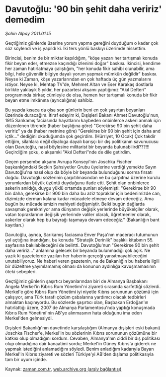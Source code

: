 # Davutoğlu: '90 bin şehit daha veririz' demedim

*Şahin Alpay 2011.01.15*

<td class="columnist-detail">
<p>Geçtiğimiz günlerde üzerine yorum yapma gereğini duyduğum o kadar çok söz söylendi ve iş yapıldı ki. İki ters yönlü baskıyı üzerimde hissettim.</p>
<p>
<div id="haberMetinDiv">
<p>Birincisi, benim de bir miktar kapıldığım, "köşe yazarı her tartışmalı konuda fikir beyan eder, etmezse kaçındığı izlenimi doğar" baskısı. İkincisi, kendime her zaman hatırlatmaya çalıştığım, "her konuda fikir sahibi olunabilir, ama bilgi, hele güvenilir bilgiye dayalı yorum yapmak mümkün değildir" baskısı. Neyse ki Zaman, köşe yazarlarından en çok haftada üç gün yazmalarını istiyor. Neyse ki, Mehtap TV'de, Mehmet Altan ve Eser Karakaş dostlarla birlikte yaklaşık 5 yıldır, her pazartesi akşamı yaptığımız "Akıl Defteri" programında birkaç cümleyle de olsa, hemen her tartışmalı konuda bir fikir beyan etme imkânına (ayrıcalığına) sahibiz.
<p>Bu yazıda kısaca da olsa son günlerin beni en çok şaşırtan beyanları üzerinde duracağım. İtiraf edeyim ki, Dışişleri Bakanı Ahmet Davutoğlu'nun, 1915 Sarıkamış faciasında hayatlarını kaybeden onbinlerce askeri anmak için düzenlenen törende (haber başlığına göre) "Gerekirse 90 bin şehit daha veririz" ya da (haber metnine göre) "Gerekirse bir 90 bin şehit için daha and içtik..." dediğini okuduğumda şok geçirdim. (Hürriyet, 10 Ocak) Çok takdir ettiğim, silahlara değil diyaloga dayalı barışçı bir dış politikanın savunucusu olan Davutoğlu, nasıl böylesine militarist bir beyanda bulunabilirdi???!!! Geçirdiğim şoku, o akşamki "Akıl Defteri"nde de dile getirdim.
<p>Geçen perşembe akşamı Avrupa Konseyi'nin Joschka Fischer başkanlığındaki Seçkin Şahsiyetler Grubu üyelerine verdiği yemekte Sayın Davutoğlu'na nasıl olup da böyle bir beyanda bulunduğunu sorma fırsatı doğdu. Davutoğlu sözlerinin çarpıtılmasından ve bu çarpıtma üzerine kurulu yorumlardan büyük üzüntü duyduğunu ifade etti. Şehit olan onbinlerce askerin anıldığı, duygu yüklü ortamda şunları söylemişti: "Gerekirse bir 90 bin daha, gerekirse bir 900 bin daha bu aziz topraklar için bedenimizde can, dizimizde derman kalana kadar mücadele etmeye devam edeceğiz. Ama bugün bu mücadelemizin mahiyeti değişmiştir. Belki bugün dağlarda savaşmak gerekmiyor ama dünyanın değişik yerlerinde büyükelçiler olarak, vatan topraklarının değişik yerlerinde valiler olarak, öğretmenler olarak, askerler olarak hep bu bayrağı taşımaya devam edeceğiz." (Bakanlığın bant kayıtları.)
<p>Davutoğlu, ayrıca, Sarıkamış faciasına Enver Paşa'nın maceracı tutumunun yol açtığına inandığını, bu konuda "Stratejik Derinlik" başlıklı kitabının 55. sayfasına bakılabileceğini de belirtti. Davutoğlu'nun "Gerekirse 90 bin şehit daha veririz..." anlamına gelecek bir beyanda bulunmadığı çok açık. Ne yazık ki gazetelerde yazılan her haberin gerçeği yansıtmayabileceğini unutabiliyoruz. Ne haberi veren gazetenin, ne de Bakanlığın bu haberle ilgili bir düzeltme yayımlamamış olması da konunun aydınlığa kavuşmamasının öteki sebepleri.
<p>Geçtiğimiz günlerin şaşırtıcı beyanlarından biri de Almanya Başbakanı Angela Merkel'in Kıbrıs Rum Yönetimi'ni ziyareti sırasında sarfettiği sözlerdi. Merkel'e göre Kıbrıs Rum Yönetimi iyi niyetle Kıbrıs sorununun çözümü için çalışıyor, ama Türk tarafı çözüm çabalarına yardımcı olacak tedbirleri almaktan kaçınıyordu. Bu sözlerde şaşırtıcı olan, Başbakan Erdoğan'ın hatırlattığı üzere, 2007'de Almanya Parlamentosu'nda yaptığı konuşmada Kıbrıs Rum Yönetimi'nin AB'ye alınmasının hata olduğunu ima eden Merkel'den gelmesiydi.
<p>Dışişleri Bakanlığı'nın davetinde karşılaştığım (Almanya dışişleri eski bakanı) Joschka Fischer'e, Merkel'in bu sözlerinin Kıbrıs sorununun çözümüne bir katkısı olup olmadığını sordum. Cevaben, Almanya'nın ciddi bir dış politikası olup olmadığına dair kanaatimi sordu; Merkel'in Güney Kıbrıs'a giderek ne yapmak istediğini anlamadığını söyledi. Benim anladığım kadarıyla Bayan Merkel'in Kıbrıs ziyareti ve sözleri Türkiye'yi AB'den dışlama politikasıyla tam bir uyum içinde.</p></p></p></p></p></p></div>
</p>
<a href="http://web.archive.org/web/20110120043924/mailto:s.alpay@zaman.com.tr">
</a></td>

Kaynak: [zaman.com.tr](http://zaman.com.tr/yazar.do?yazino=1079171), [web.archive.org (arşiv bağlantısı)](http://web.archive.org/web/20110120043924/http://www.zaman.com.tr:80/yazar.do?yazino=1079171)
